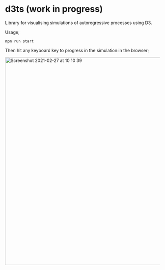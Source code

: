 # d3ts (work in progress)

Library for visualising simulations of autoregressive processes using D3. 

Usage;

```
npm run start
```

Then hit any keyboard key to progress in the simulation in the browser;

<img width="676" alt="Screenshot 2021-02-27 at 10 10 39" src="https://user-images.githubusercontent.com/12988089/109384343-0f546d80-78e4-11eb-8719-0b16de85942b.png">
